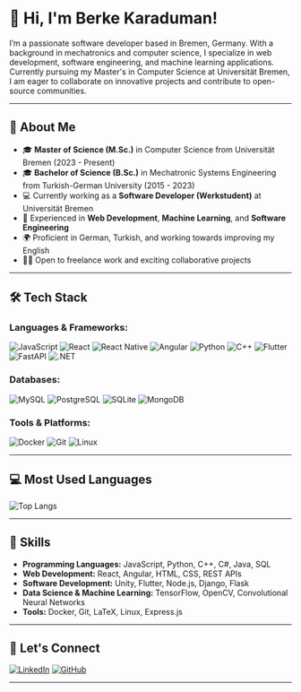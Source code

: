 # 👋 Hi, I'm Berke Karaduman!

I’m a passionate software developer based in Bremen, Germany. With a background in mechatronics and computer science, I specialize in web development, software engineering, and machine learning applications. Currently pursuing my Master's in Computer Science at Universität Bremen, I am eager to collaborate on innovative projects and contribute to open-source communities.

---

## 🚀 About Me

- 🎓 **Master of Science (M.Sc.)** in Computer Science from Universität Bremen (2023 - Present)
- 🎓 **Bachelor of Science (B.Sc.)** in Mechatronic Systems Engineering from Turkish-German University (2015 - 2023)
- 💻 Currently working as a **Software Developer (Werkstudent)** at Universität Bremen
- 🔧 Experienced in **Web Development**, **Machine Learning**, and **Software Engineering**
- 🌍 Proficient in German, Turkish, and working towards improving my English
- 👨‍💻 Open to freelance work and exciting collaborative projects

---

## 🛠️ Tech Stack

### Languages & Frameworks:

![JavaScript](https://img.shields.io/badge/-JavaScript-F7DF1E?style=flat&logo=javascript&logoColor=black)
![React](https://img.shields.io/badge/-React-61DAFB?style=flat&logo=react&logoColor=white)
![React Native](https://img.shields.io/badge/-React%20Native-61DAFB?style=flat&logo=react&logoColor=white)
![Angular](https://img.shields.io/badge/-Angular-DD0031?style=flat&logo=angular&logoColor=white)
![Python](https://img.shields.io/badge/-Python-3776AB?style=flat&logo=python&logoColor=white)
![C++](https://img.shields.io/badge/-C++-00599C?style=flat&logo=c%2B%2B&logoColor=white)
![Flutter](https://img.shields.io/badge/-Flutter-02569B?style=flat&logo=flutter&logoColor=white)
![FastAPI](https://img.shields.io/badge/-FastAPI-009688?style=flat&logo=fastapi&logoColor=white)
![.NET](https://img.shields.io/badge/-.NET-512BD4?style=flat&logo=dotnet&logoColor=white)

### Databases:

![MySQL](https://img.shields.io/badge/-MySQL-4479A1?style=flat&logo=mysql&logoColor=white)
![PostgreSQL](https://img.shields.io/badge/-PostgreSQL-336791?style=flat&logo=postgresql&logoColor=white)
![SQLite](https://img.shields.io/badge/-SQLite-003B57?style=flat&logo=sqlite&logoColor=white)
![MongoDB](https://img.shields.io/badge/-MongoDB-47A248?style=flat&logo=mongodb&logoColor=white)

### Tools & Platforms:

![Docker](https://img.shields.io/badge/-Docker-2496ED?style=flat&logo=docker&logoColor=white)
![Git](https://img.shields.io/badge/-Git-F05032?style=flat&logo=git&logoColor=white)
![Linux](https://img.shields.io/badge/-Linux-FCC624?style=flat&logo=linux&logoColor=black)

---

## 💻 Most Used Languages

![Top Langs](https://github-readme-stats.vercel.app/api/top-langs/?username=Berkekrd&layout=compact&theme=radical&cache_seconds=1800)

---

## 🎯 Skills

- **Programming Languages:** JavaScript, Python, C++, C#, Java, SQL
- **Web Development:** React, Angular, HTML, CSS, REST APIs
- **Software Development:** Unity, Flutter, Node.js, Django, Flask
- **Data Science & Machine Learning:** TensorFlow, OpenCV, Convolutional Neural Networks
- **Tools:** Docker, Git, LaTeX, Linux, Express.js

---

## 🔗 Let's Connect

[![LinkedIn](https://img.shields.io/badge/-LinkedIn-0077B5?style=flat&logo=linkedin&logoColor=white)](https://linkedin.com/in/berkekaraduman)
[![GitHub](https://img.shields.io/badge/-GitHub-181717?style=flat&logo=github&logoColor=white)](https://github.com/Berkekrd)

---
